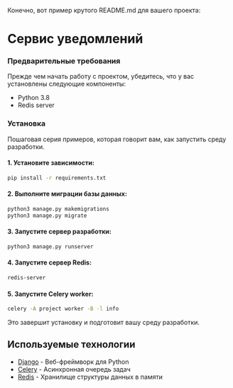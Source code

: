 Конечно, вот пример крутого README.md для вашего проекта:

# Сервис уведомлений

### Предварительные требования

Прежде чем начать работу с проектом, убедитесь, что у вас установлены следующие компоненты:

- Python 3.8
- Redis server

### Установка

Пошаговая серия примеров, которая говорит вам, как запустить среду разработки.

#### 1. Установите зависимости:

```bash
pip install -r requirements.txt
```

#### 2. Выполните миграции базы данных:

```bash
python3 manage.py makemigrations
python3 manage.py migrate
```

#### 3. Запустите сервер разработки:

```bash
python3 manage.py runserver
```

#### 4. Запустите сервер Redis:

```bash
redis-server
```

#### 5. Запустите Celery worker:

```bash
celery -A project worker -B -l info
```

Это завершит установку и подготовит вашу среду разработки.

## Используемые технологии

* [Django](https://www.djangoproject.com/) - Веб-фреймворк для Python
* [Celery](http://www.celeryproject.org/) - Асинхронная очередь задач
* [Redis](https://redis.io/) - Хранилище структуры данных в памяти


